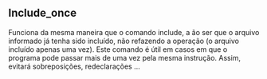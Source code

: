 ## Include_once

Funciona da mesma maneira que o comando include, a ão ser que o arquivo informado já tenha sido incluído, não refazendo a operação (o arquivo incluído apenas uma vez). Este comando é útil em casos em que o programa pode passar mais de uma vez pela mesma instrução. Assim, evitará sobreposições, redeclarações ...
